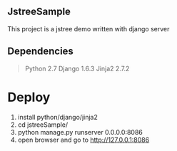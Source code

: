 ## JstreeSample

This project is a jstree demo written with django server

## Dependencies

> Python 2.7
> Django 1.6.3
> Jinja2 2.7.2

# Deploy

1. install python/django/jinja2
2. cd jstreeSample/
3. python manage.py runserver 0.0.0.0:8086
4. open browser and go to http://127.0.0.1:8086

